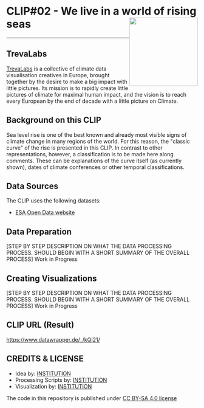 # CLIP#02 - We live in a world of rising seas <img style="float: right;" src="https://trevalabs.com/wp-content/uploads/2022/12/trevelabs_logo.png" width="180">
<hr>

## TrevaLabs
 
[TrevaLabs](https://www.TrevaLabs.com) is a collective of climate data visualisation creatives in Europe, brought together by the desire to make a big impact with little pictures. Its mission is to rapidly create little pictures of climate for maximal human impact, and the vision is to reach every European by the end of decade with a little picture on Climate.

## Background on this CLIP
Sea level rise is one of the best known and already most visible signs of climate change in many regions of the world. For this reason, the "classic curve" of the rise is presented in this CLIP. In contrast to other representations, however, a classification is to be made here along comments. These can be explanations of the curve itself (as currently shown), dates of climate conferences or other temporal classifications.

## Data Sources

The CLIP uses the following datasets:
- [ESA Open Data website](https://climate.esa.int/en/odp/#/project/sea-level)

## Data Preparation
[STEP BY STEP DESCRIPTION ON WHAT THE DATA PROCESSING PROCESS. SHOULD BEGIN WITH A SHORT SUMMARY OF THE OVERALL PROCESS]
Work in Progress

## Creating Visualizations
[STEP BY STEP DESCRIPTION ON WHAT THE DATA PROCESSING PROCESS. SHOULD BEGIN WITH A SHORT SUMMARY OF THE OVERALL PROCESS]
Work in Progress

## CLIP URL (Result)
https://www.datawrapper.de/_/kQI21/

## CREDITS & LICENSE
- Idea by: [INSTITUTION](https://climate.esa.int/)
- Processing Scripts by: [INSTITUTION](https://climate.esa.int/)
- Visualization by: [INSTITUTION](https://climate.esa.int/)

The code in this repository is published under [CC BY-SA 4.0 license](https://creativecommons.org/licenses/by-sa/4.0/)
